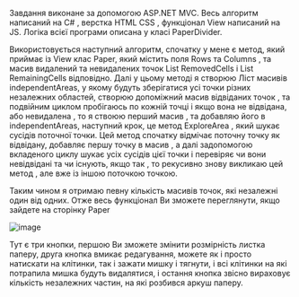
Завдання виконане за допомогою ASP.NET MVC. Весь алгоритм написаний на C# , верстка HTML CSS , функціонал View написаний на JS.
Логіка всієї програми описана у класі PaperDivider.

  Використовується наступний алгоритм, спочатку у мене є метод, який приймає із View клас Paper, який містить поля Rows та Columns , та масив видалений та невидалених точок List<Cell> RemovedCells і List<Cell> RemainingCells відповідно. Далі у цьому методі я створюю Ліст масивів independentAreas, у якому будуть зберігатися усі точки різних незалежних областей, створюю допоміжний масив відвіданих точок , та подвійним циклом пробігаюсь по кожній точці і якщо вона не відвідана, або невидалена , то я ствоюю перший масив , та добавляю його в independentAreas, наступний крок, це метод ExploreArea , який шукає сусідів поточної точки.
Цей метод спочатку відмічає поточну точку як відвідану, добавляє першу точку в масив , а далі задопомогою вкладеного циклу шукає усіх сусідів цієї точки і перевіряє чи вони невідвідані та чи існують, якщо так , то рекусивно знову викликаю цей метод , але вже із іншою поточкою точкою.

  Таким чином я отримаю певну кількість масивів точок, які незалежні один від одних.
Отже весь функціонал Ви зможете переглянути, якщо зайдете на сторінку Paper

 ![image](https://github.com/RomanLesheha/DevComTestProject/assets/100034791/85e2ceb6-9bdf-4bbc-add8-2740df8e50d8)
 
Тут є три кнопки, першою Ви зможете змінити розмірність листка паперу, друга кнопка вмикає редагування, можете як і просто натискати на клітинки, так і зажати мишку і тягнути, і всі клітинки на які потрапила мишка будуть видалятися, і остання кнопка звісно вираховує кількість незалежних частин, на які розбився аркуш паперу.
